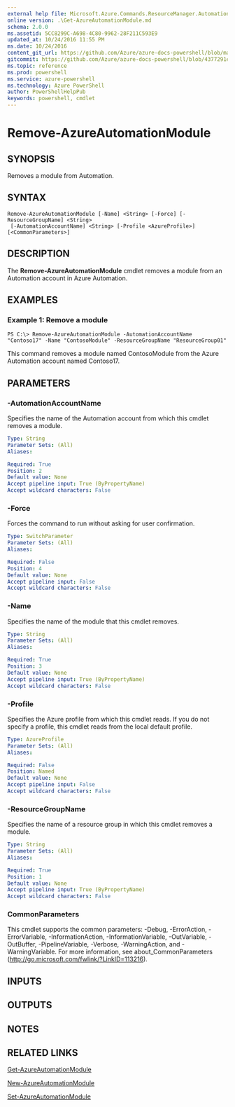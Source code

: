 ```yaml
---
external help file: Microsoft.Azure.Commands.ResourceManager.Automation.dll-Help.xml
online version: .\Get-AzureAutomationModule.md
schema: 2.0.0
ms.assetid: 5CC8299C-A698-4C80-9962-28F211C593E9
updated_at: 10/24/2016 11:55 PM
ms.date: 10/24/2016
content_git_url: https://github.com/Azure/azure-docs-powershell/blob/master/azureps-cmdlets-docs/ResourceManager/AzureRM.Automation/v0.9.8/Remove-AzureAutomationModule.md
gitcommit: https://github.com/Azure/azure-docs-powershell/blob/4377291ee360e58e2c1c5d644155daf6a0279055/azureps-cmdlets-docs/ResourceManager/AzureRM.Automation/v0.9.8/Remove-AzureAutomationModule.md
ms.topic: reference
ms.prod: powershell
ms.service: azure-powershell
ms.technology: Azure PowerShell
author: PowerShellHelpPub
keywords: powershell, cmdlet
---
```


# Remove-AzureAutomationModule

## SYNOPSIS
Removes a module from Automation.

## SYNTAX

```
Remove-AzureAutomationModule [-Name] <String> [-Force] [-ResourceGroupName] <String>
 [-AutomationAccountName] <String> [-Profile <AzureProfile>] [<CommonParameters>]
```

## DESCRIPTION
The **Remove-AzureAutomationModule** cmdlet removes a module from an Automation account in Azure Automation.

## EXAMPLES

### Example 1: Remove a module
```
PS C:\> Remove-AzureAutomationModule -AutomationAccountName "Contoso17" -Name "ContosoModule" -ResourceGroupName "ResourceGroup01"
```

This command removes a module named ContosoModule from the Azure Automation account named Contoso17.

## PARAMETERS

### -AutomationAccountName
Specifies the name of the Automation account from which this cmdlet removes a module.

```yaml
Type: String
Parameter Sets: (All)
Aliases: 

Required: True
Position: 2
Default value: None
Accept pipeline input: True (ByPropertyName)
Accept wildcard characters: False
```

### -Force
Forces the command to run without asking for user confirmation.

```yaml
Type: SwitchParameter
Parameter Sets: (All)
Aliases: 

Required: False
Position: 4
Default value: None
Accept pipeline input: False
Accept wildcard characters: False
```

### -Name
Specifies the name of the module that this cmdlet removes.

```yaml
Type: String
Parameter Sets: (All)
Aliases: 

Required: True
Position: 3
Default value: None
Accept pipeline input: True (ByPropertyName)
Accept wildcard characters: False
```

### -Profile
Specifies the Azure profile from which this cmdlet reads.
If you do not specify a profile, this cmdlet reads from the local default profile.

```yaml
Type: AzureProfile
Parameter Sets: (All)
Aliases: 

Required: False
Position: Named
Default value: None
Accept pipeline input: False
Accept wildcard characters: False
```

### -ResourceGroupName
Specifies the name of a resource group in which this cmdlet removes a module.

```yaml
Type: String
Parameter Sets: (All)
Aliases: 

Required: True
Position: 1
Default value: None
Accept pipeline input: True (ByPropertyName)
Accept wildcard characters: False
```

### CommonParameters
This cmdlet supports the common parameters: -Debug, -ErrorAction, -ErrorVariable, -InformationAction, -InformationVariable, -OutVariable, -OutBuffer, -PipelineVariable, -Verbose, -WarningAction, and -WarningVariable. For more information, see about_CommonParameters (http://go.microsoft.com/fwlink/?LinkID=113216).

## INPUTS

## OUTPUTS

## NOTES

## RELATED LINKS

[Get-AzureAutomationModule](./Get-AzureAutomationModule.md)

[New-AzureAutomationModule](./New-AzureAutomationModule.md)

[Set-AzureAutomationModule](./Set-AzureAutomationModule.md)


